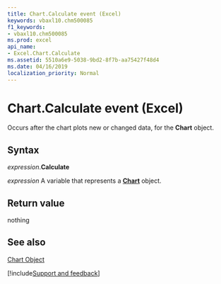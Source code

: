 ```yaml
---
title: Chart.Calculate event (Excel)
keywords: vbaxl10.chm500085
f1_keywords:
- vbaxl10.chm500085
ms.prod: excel
api_name:
- Excel.Chart.Calculate
ms.assetid: 5510a6e9-5038-9bd2-8f7b-aa75427f48d4
ms.date: 04/16/2019
localization_priority: Normal
---
```



# Chart.Calculate event (Excel)

Occurs after the chart plots new or changed data, for the  **Chart** object.


## Syntax

_expression_.**Calculate**

_expression_ A variable that represents a **[Chart](Excel.Chart(object).md)** object.


## Return value

nothing


## See also


[Chart Object](Excel.Chart(object).md)

[!include[Support and feedback](~/includes/feedback-boilerplate.md)]
